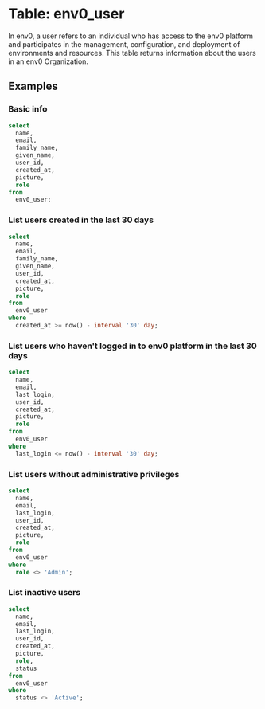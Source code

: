 # Table: env0_user

In env0, a user refers to an individual who has access to the env0 platform and participates in the management, configuration, and deployment of environments and resources. This table returns information about the users in an env0 Organization.

## Examples

### Basic info

```sql
select
  name,
  email,
  family_name,
  given_name,
  user_id,
  created_at,
  picture,
  role
from
  env0_user;
```

### List users created in the last 30 days

```sql
select
  name,
  email,
  family_name,
  given_name,
  user_id,
  created_at,
  picture,
  role
from
  env0_user
where
  created_at >= now() - interval '30' day;
```

### List users who haven't logged in to env0 platform in the last 30 days

```sql
select
  name,
  email,
  last_login,
  user_id,
  created_at,
  picture,
  role
from
  env0_user
where
  last_login <= now() - interval '30' day;
```

### List users without administrative privileges

```sql
select
  name,
  email,
  last_login,
  user_id,
  created_at,
  picture,
  role
from
  env0_user
where
  role <> 'Admin';
```

### List inactive users

```sql
select
  name,
  email,
  last_login,
  user_id,
  created_at,
  picture,
  role,
  status
from
  env0_user
where
  status <> 'Active';
```
